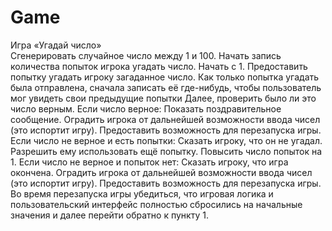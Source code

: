 # Game
Игра «Угадай число»</br>
Сгенерировать случайное число между 1 и 100.
Начать запись количества попыток игрока угадать число. Начать с 1.
Предоставить попытку угадать игроку загаданное число.
Как только попытка угадать была отправлена, сначала записать её где-нибудь, чтобы пользователь мог увидеть свои предыдущие попытки
Далее, проверить было ли это число верным.
Если число верное:
Показать поздравительное сообщение.
Оградить игрока от дальнейшей возможности ввода чисел (это испортит игру).
Предоставить возможность для перезапуска игры.
Если число не верное и есть попытки:
Сказать игроку, что он не угадал.
Разрешить ему использовать ещё попытку.
Повысить число попыток на 1.
Если число не верное и попыток нет:
Сказать игроку, что игра окончена.
Оградить игрока от дальнейшей возможности ввода чисел (это испортит игру).
Предоставить возможность для перезапуска игры.
Во время перезапуска игры убедиться, что игровая логика и пользовательский интерфейс полностью сбросились на начальные значения и далее перейти обратно к пункту 1.
